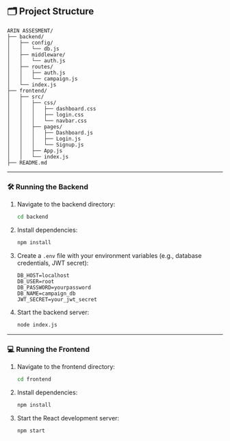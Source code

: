 

## 🗂️ Project Structure

```text
ARIN ASSESMENT/
├── backend/
│   ├── config/
│   │   └── db.js
│   ├── middleware/
│   │   └── auth.js
│   ├── routes/
│   │   ├── auth.js
│   │   └── campaign.js
│   └── index.js
├── frontend/
│   ├── src/
│   │   ├── css/
│   │   │   ├── dashboard.css
│   │   │   ├── login.css
│   │   │   └── navbar.css
│   │   ├── pages/
│   │   │   ├── Dashboard.js
│   │   │   ├── Login.js
│   │   │   └── Signup.js
│   │   ├── App.js
│   │   └── index.js
├── README.md
```

---

### 🛠️ Running the Backend

1. Navigate to the backend directory:

   ```bash
   cd backend
   ```

2. Install dependencies:

   ```bash
   npm install
   ```

3. Create a `.env` file with your environment variables (e.g., database credentials, JWT secret):

   ```env
   DB_HOST=localhost
   DB_USER=root
   DB_PASSWORD=yourpassword
   DB_NAME=campaign_db
   JWT_SECRET=your_jwt_secret
   ```

4. Start the backend server:

   ```bash
   node index.js
   ```

---

### 💻 Running the Frontend

1. Navigate to the frontend directory:

   ```bash
   cd frontend
   ```

2. Install dependencies:

   ```bash
   npm install
   ```

3. Start the React development server:

   ```bash
   npm start
   ```
